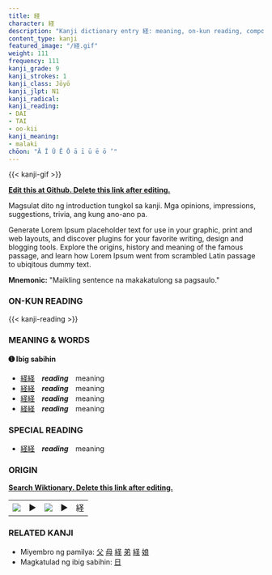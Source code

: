 ```yaml
---
title: 経
character: 経
description: "Kanji dictionary entry 経: meaning, on-kun reading, compounds, origin, related kanji"
content_type: kanji
featured_image: "/経.gif"
weight: 111
frequency: 111
kanji_grade: 9
kanji_strokes: 1
kanji_class: Jōyō
kanji_jlpt: N1
kanji_radical: 
kanji_reading: 
- DAI
- TAI
- oo-kii
kanji_meaning:
- malaki
chōon: "Ā Ī Ū Ē Ō ā ī ū ē ō ’"
---
```

[//]: # (Don't edit the line below. Kanji animated GIF code is automatically generated.)
{{< kanji-gif >}}

[//]: # (Edit below this line.)

**[Edit this at Github. Delete this link after editing.](https://github.com/tim0g/tim/tree/main/content/kanji/経/index.md)**

Magsulat dito ng introduction tungkol sa kanji. Mga opinions, impressions, suggestions, trivia, ang kung ano-ano pa.

Generate Lorem Ipsum placeholder text for use in your graphic, print and web layouts, and discover plugins for your favorite writing, design and blogging tools. Explore the origins, history and meaning of the famous passage, and learn how Lorem Ipsum went from scrambled Latin passage to ubiqitous dummy text.
 
**Mnemonic:** "Maikling sentence na makakatulong sa pagsaulo."

### ON-KUN READING

[//]: # (Don't edit the line below. ON-KUN READING code is automatically generated.)
{{< kanji-reading >}}

### MEANING & WORDS

#### ➊ **Ibig sabihin**
  - [経](../経)[経](../経)　***reading***　meaning
  - [経](../経)[経](../経)　***reading***　meaning
  - [経](../経)[経](../経)　***reading***　meaning
  - [経](../経)[経](../経)　***reading***　meaning

### SPECIAL READING
  - [経](../経)[経](../経)　***reading***　meaning

### ORIGIN

**[Search Wiktionary. Delete this link after editing.](https://wiktionary.org/wiki/経)**
<table class="kanji-table"><tr><td>
<img src="60px-経-bronze.svg.png">
</td><td>▶</td><td>
<img src="60px-経-oracle.svg.png">
</td><td>▶</td>
<td class="kanji-origin">経</td>
</tr></table>

### RELATED KANJI
- Miyembro ng pamilya: [父](../父) [母](../母) [経](../経) [弟](../弟) [経](../経) [娘](../娘)
- Magkatulad ng ibig sabihin: [日](../日)
